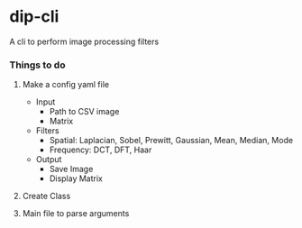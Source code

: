 # dip-cli
A cli to perform image processing filters

### Things to do
1. Make a config yaml file
   - Input
       - Path to CSV image
       - Matrix
   - Filters 
        -  Spatial: Laplacian, Sobel, Prewitt, Gaussian, Mean, Median, Mode
        -  Frequency: DCT, DFT, Haar
   - Output
        - Save Image
        - Display Matrix
            
2. Create Class
3. Main file to parse arguments
